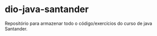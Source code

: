 # dio-java-santander
Repositório para armazenar todo o código/exercícios do curso de java Santander.
